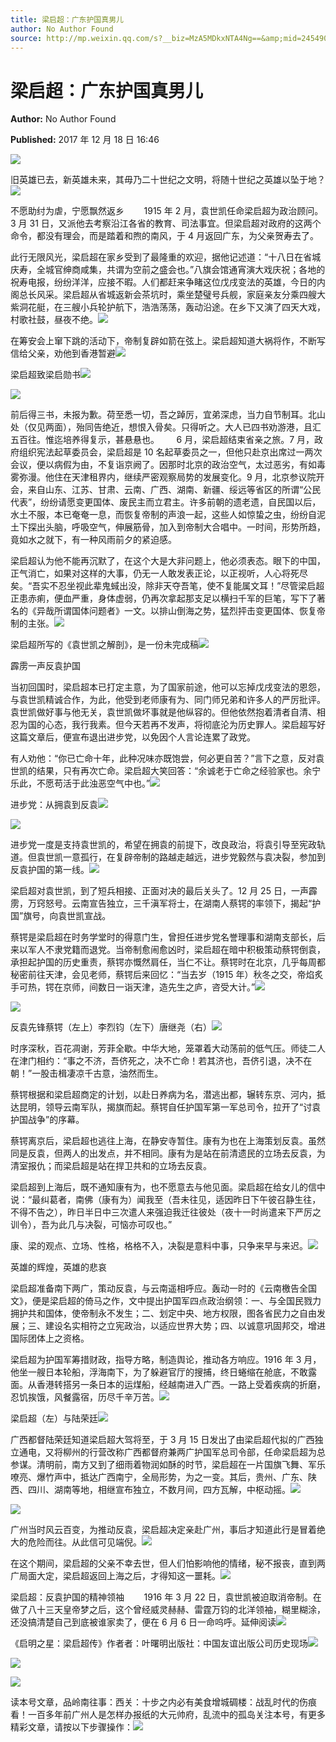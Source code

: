 ```yaml
---
title: 梁启超：广东护国真男儿
author: No Author Found
source: http://mp.weixin.qq.com/s?__biz=MzA5MDkxNTA4Ng==&amp;mid=2454906728&amp;idx=1&amp;sn=f5dc31203f153be87a542559d869dbb8&amp;chksm=87a22f09b0d5a61f0c1a82e46e191c532f37c6f6fb5d415cd294c229b12a2251eb7e87efa842&poc_token=HJ_Do2ejHyO-wNZGG8Q1S8FdPgy1YBBEob-nUEme
---
```


# 梁启超：广东护国真男儿

**Author:** No Author Found

**Published:** 2017 年 12 月 18 日 16:46

![](http://mmbiz.qpic.cn/mmbiz_jpg/PJWG74pLsMZrFlHwlWicmiaLkR9arq7C5uCiab8eTdfoUY9An56pSqJKM4KkCIDf487U2W0u1B8gOnKNTTft2rdlQ/0?wx_fmt=jpeg)

旧英雄已去，新英雄未来，其毋乃二十世纪之文明，将随十世纪之英雄以坠于地？![](http://mmbiz.qpic.cn/mmbiz_jpg/PJWG74pLsMZrFlHwlWicmiaLkR9arq7C5u6ibmgZ96sdtFf6ibxDbr4I2XcvnmLR72hFe0bcsHfNiaC8Cr4HudiaBDCQ/0?wx_fmt=jpeg)

不愿助纣为虐，宁愿飘然返乡        1915 年 2 月，袁世凯任命梁启超为政治顾问。3 月 31 日，又派他去考察沿江各省的教育、司法事宜。但梁启超对政府的这两个命令，都没有理会，而是踏着和煦的南风，于 4 月返回广东，为父亲贺寿去了。

此行无限风光，梁启超在家乡受到了最隆重的欢迎，据他记述道：“十八日在省城庆寿，全城官绅商咸集，共谓为空前之盛会也。”八旗会馆通宵演大戏庆祝；各地的祝寿电报，纷纷洋洋，应接不暇。人们都赶来争睹这位戊戌变法的英雄，今日的内阁总长风采。梁启超从省城返新会茶坑时，乘坐楚璧号兵舰，家庭亲友分乘四艘大紫洞花艇，在三艘小兵轮护航下，浩浩荡荡，轰动沿途。在乡下又演了四天大戏，村歌社鼓，昼夜不绝。![](http://mmbiz.qpic.cn/mmbiz_jpg/PJWG74pLsMZrFlHwlWicmiaLkR9arq7C5u9O6tibaibaGJp52s2czdibLwPE41HysXSIkiaSib61TicTtDTdeSKwiat7LHA/0?wx_fmt=jpeg)

在筹安会上窜下跳的活动下，帝制复辟如箭在弦上。梁启超知道大祸将作，不断写信给父亲，劝他到香港暂避![](http://mmbiz.qpic.cn/mmbiz_png/PJWG74pLsMZrFlHwlWicmiaLkR9arq7C5uRUb28ia8M5UcuAeiaia5yHCYFYvpE7GNibwkAsC2wyvvXcBRbNhagKQ28A/0?wx_fmt=png)

梁启超致梁启勋书![](http://mmbiz.qpic.cn/mmbiz_png/PJWG74pLsMZrFlHwlWicmiaLkR9arq7C5uLBpvib3ibAbe6HCIHy5NAmjtgFVqshAF6lnTHluh0Bxg1WGWnfEEHW4w/0?wx_fmt=png)

![](http://mmbiz.qpic.cn/mmbiz_png/PJWG74pLsMZrFlHwlWicmiaLkR9arq7C5uLBpvib3ibAbe6HCIHy5NAmjtgFVqshAF6lnTHluh0Bxg1WGWnfEEHW4w/0?wx_fmt=png)

前后得三书，未报为歉。荷至悉一切，吾之踔厉，宜弟深虑，当力自节制耳。北山处（仅见两面），殆同告绝近，想恨入骨矣。只得听之。大人已四书劝游港，且汇五百往。惟迄培养得复示，甚悬悬也。       6 月，梁启超结束省亲之旅。7 月，政府组织宪法起草委员会，梁启超是 10 名起草委员之一，但他只赴京出席过一两次会议，便以病假为由，不复诣京阙了。因那时北京的政治空气，太过恶劣，有如毒雾弥漫。他住在天津租界内，继续严密观察局势的发展变化。9 月，北京参议院开会，来自山东、江苏、甘肃、云南、广西、湖南、新疆、绥远等省区的所谓“公民代表”，纷纷请愿变更国体、废民主而立君主。许多前朝的遗老遗，自民国以后，水土不服，本已奄奄一息，而恢复帝制的声浪一起，这些人如惊蛰之虫，纷纷自泥土下探出头脑，呼吸空气，伸展筋骨，加入到帝制大合唱中。一时间，形势所趋，竟如水之就下，有一种风雨前夕的紧迫感。

梁启超认为他不能再沉默了，在这个大是大非问题上，他必须表态。眼下的中国，正气消亡，如果对这样的大事，仍无一人敢发表正论，以正视听，人心将死尽矣。“吾实不忍坐视此辈鬼蜮出没，除非天夺吾笔，使不复能属文耳！”尽管梁启超正患赤痢，便血严重，身体虚弱，仍再次拿起那支足以横扫千军的巨笔，写下了著名的《异哉所谓国体问题者》一文。以排山倒海之势，猛烈抨击变更国体、恢复帝制的主张。![](http://mmbiz.qpic.cn/mmbiz_jpg/PJWG74pLsMZrFlHwlWicmiaLkR9arq7C5uEtMKg3FmcFASJC2CPriajmacdfOhHDrr2QGckJp7XJoj6vRKtAqxGUA/0?wx_fmt=jpeg)

梁启超所写的《袁世凯之解剖》，是一份未完成稿![](http://mmbiz.qpic.cn/mmbiz_png/PJWG74pLsMZrFlHwlWicmiaLkR9arq7C5urUq7yKBwnLR0mRwseZBPicC8eCUfW0PQcea0jEUsu4hPsdmjicEPMAow/0?wx_fmt=png)

霹雳一声反袁护国

当初回国时，梁启超本已打定主意，为了国家前途，他可以忘掉戊戌变法的恩怨，与袁世凯精诚合作，为此，他受到老师康有为、同门师兄弟和许多人的严厉批评。袁世凯做好事与他无关，袁世凯做坏事就是他纵容的。但他依然抱着清者自清、相忍为国的心态，我行我素。但今天若再不发声，将彻底沦为历史罪人。梁启超写好这篇文章后，便宣布退出进步党，以免因个人言论连累了政党。

有人劝他：“你已亡命十年，此种况味亦既饱尝，何必更自苦？”言下之意，反对袁世凯的结果，只有再次亡命。梁启超大笑回答：“余诚老于亡命之经验家也。余宁乐此，不愿苟活于此浊恶空气中也。”![](http://mmbiz.qpic.cn/mmbiz_jpg/PJWG74pLsMZrFlHwlWicmiaLkR9arq7C5uMEkNRMvCbTj70x5picwXfkYbICZ56nfU8WE9J2A6sHm47bCNr5Ucdqg/0?wx_fmt=jpeg)

进步党：从拥袁到反袁![](http://mmbiz.qpic.cn/mmbiz_png/PJWG74pLsMZrFlHwlWicmiaLkR9arq7C5uLBpvib3ibAbe6HCIHy5NAmjtgFVqshAF6lnTHluh0Bxg1WGWnfEEHW4w/0?wx_fmt=png)

![](http://mmbiz.qpic.cn/mmbiz_png/PJWG74pLsMZrFlHwlWicmiaLkR9arq7C5uLBpvib3ibAbe6HCIHy5NAmjtgFVqshAF6lnTHluh0Bxg1WGWnfEEHW4w/0?wx_fmt=png)

进步党一度是支持袁世凯的，希望在拥袁的前提下，改良政治，将袁引导至宪政轨道。但袁世凯一意孤行，在复辟帝制的路越走越远，进步党毅然与袁决裂，参加到反袁护国的第一线。![](http://mmbiz.qpic.cn/mmbiz_png/PJWG74pLsMZrFlHwlWicmiaLkR9arq7C5uEJLtwyicSjqxuPRhseMTVwVTJ6vYHBMne1H9tzlpQkKoyLMFRKbeFwg/0?wx_fmt=png)

梁启超对袁世凯，到了短兵相接、正面对决的最后关头了。12 月 25 日，一声霹雳，万窍怒号。云南宣告独立，三千滇军将士，在湖南人蔡锷的率领下，揭起“护国”旗号，向袁世凯宣战。

蔡锷是梁启超在时务学堂时的得意门生，曾担任进步党名誉理事和湖南支部长，后来以军人不隶党籍而退党。当帝制愈闹愈凶时，梁启超在暗中积极策动蔡锷倒袁，承担起护国的历史重责，蔡锷亦慨然肩任，当仁不让。蔡锷时在北京，几乎每周都秘密前往天津，会见老师，蔡锷后来回忆：“当去岁（1915 年）秋冬之交，帝焰炙手可热，锷在京师，间数日一诣天津，造先生之庐，咨受大计。”![](http://mmbiz.qpic.cn/mmbiz_jpg/PJWG74pLsMZrFlHwlWicmiaLkR9arq7C5ubRolNmg9FO2IT8ibS6hiaicqicliajdJ6XeG2tzxnZ9ibdOibkLkruemqDctg/0?wx_fmt=jpeg)

![](http://mmbiz.qpic.cn/mmbiz_jpg/PJWG74pLsMZrFlHwlWicmiaLkR9arq7C5u2Oony4coDmcJ2DtZaTz7YG0dMKASfbMgTFFUFrxfRrXtBDyVnJIahw/0?wx_fmt=jpeg)

反袁先锋蔡锷（左上）李烈钧（左下）唐继尧（右）![](http://mmbiz.qpic.cn/mmbiz_jpg/PJWG74pLsMZrFlHwlWicmiaLkR9arq7C5uMBJzh6jz6ypkWESe3p7rTaQQke0pfr75g6Ket3DgrSc4EfPowAXxvA/0?wx_fmt=jpeg)

时序深秋，百花凋谢，芳菲全歇。中华大地，笼罩着大动荡前的低气压。师徒二人在津门相约：“事之不济，吾侪死之，决不亡命！若其济也，吾侪引退，决不在朝！”一股击楫凄凉千古意，油然而生。

蔡锷根据和梁启超商定的计划，以赴日养病为名，潜逃出都，辗转东京、河内，抵达昆明，领导云南军队，揭旗而起。蔡锷自任护国军第一军总司令，拉开了“讨袁护国战争”的序幕。

蔡锷离京后，梁启超也逃往上海，在静安寺暂住。康有为也在上海策划反袁。虽然同是反袁，但两人的出发点，并不相同。康有为是站在前清遗民的立场去反袁，为清室报仇；而梁启超是站在捍卫共和的立场去反袁。

梁启超到上海后，既不通知康有为，也不愿意去与他见面。梁启超在给女儿的信中说：“最纠葛者，南佛（康有为）闻我至（吾未往见，适因昨日下午彼召静生往，不得不告之），昨日半日中三次遣人来强迫我迁往彼处（夜十一时尚遣来下严厉之训令），吾为此几与决裂，可恼亦可叹也。”

康、梁的观点、立场、性格，格格不入，决裂是意料中事，只争来早与来迟。![](http://mmbiz.qpic.cn/mmbiz_png/PJWG74pLsMZrFlHwlWicmiaLkR9arq7C5uRUb28ia8M5UcuAeiaia5yHCYFYvpE7GNibwkAsC2wyvvXcBRbNhagKQ28A/0?wx_fmt=png)

英雄的辉煌，英雄的悲哀

梁启超准备南下两广，策动反袁，与云南遥相呼应。轰动一时的《云南檄告全国文》，便是梁启超的倚马之作，文中提出护国军四点政治纲领：一、与全国民戮力拥护共和国体，使帝制永不发生；二、划定中央、地方权限，图各省民力之自由发展；三、建设名实相符之立宪政治，以适应世界大势；四、以诚意巩固邦交，增进国际团体上之资格。

梁启超为护国军筹措财政，指导方略，制造舆论，推动各方响应。1916 年 3 月，他坐一艘日本轮船，浮海南下，为了躲避官厅的搜捕，终日蜷缩在舱底，不敢露面。从香港转搭另一条日本的运煤船，经越南进入广西。一路上受着疾病的折磨，忍饥挨饿，风餐露宿，历尽千辛万苦。![](http://mmbiz.qpic.cn/mmbiz_jpg/PJWG74pLsMZrFlHwlWicmiaLkR9arq7C5uyw5z2gK0dwnpMia5cicItkgf6ltQFia5PKvpS5m0APvNjiafgCXOxx9brQ/0?wx_fmt=jpeg)

梁启超（左）与陆荣廷![](http://mmbiz.qpic.cn/mmbiz_png/PJWG74pLsMZrFlHwlWicmiaLkR9arq7C5urUq7yKBwnLR0mRwseZBPicC8eCUfW0PQcea0jEUsu4hPsdmjicEPMAow/0?wx_fmt=png)

广西都督陆荣廷知道梁启超大驾将至，于 3 月 15 日发出了由梁启超代拟的广西独立通电，又将柳州的行营改称广西都督府兼两广护国军总司令部，任命梁启超为总参谋。清明前，南方又到了细雨着物润如酥的时节，梁启超在一片国旗飞舞、军乐嘹亮、爆竹声中，抵达广西南宁，全局形势，为之一变。其后，贵州、广东、陕西、四川、湖南等地，相继宣布独立，不数月间，四方瓦解，中枢动摇。![](http://mmbiz.qpic.cn/mmbiz_png/PJWG74pLsMZrFlHwlWicmiaLkR9arq7C5u7J9PxicjiasWCgibkVZEEic2p6BKngfyYa0tDKdibakfLbmx3TYTicRbic9VA/0?wx_fmt=png)

![](http://mmbiz.qpic.cn/mmbiz_jpg/PJWG74pLsMZrFlHwlWicmiaLkR9arq7C5uM9N5OZZA3qW7HfSlDsymvv0r2iczaaYVkySIGqj2NOkc7JXZuiaicNR3Q/0?wx_fmt=jpeg)

广州当时风云百变，为推动反袁，梁启超决定亲赴广州，事后才知道此行是冒着绝大的危险而往。从此信可见端倪。![](http://mmbiz.qpic.cn/mmbiz_png/PJWG74pLsMZrFlHwlWicmiaLkR9arq7C5uEJLtwyicSjqxuPRhseMTVwVTJ6vYHBMne1H9tzlpQkKoyLMFRKbeFwg/0?wx_fmt=png)

在这个期间，梁启超的父亲不幸去世，但人们怕影响他的情绪，秘不报丧，直到两广局面大定，梁启超返回上海之后，才得知这一噩耗。![](http://mmbiz.qpic.cn/mmbiz_jpg/PJWG74pLsMZrFlHwlWicmiaLkR9arq7C5uO90icgEbJhHCsbl5lsp6JCAM1e047CHL8tEobDIDJoXdibIbgPQBLuSg/0?wx_fmt=jpeg)

梁启超：反袁护国的精神领袖        1916 年 3 月 22 日，袁世凯被迫取消帝制。在做了八十三天皇帝梦之后，这个曾经威灵赫赫、雷霆万钧的北洋领袖，糊里糊涂，还没搞清楚自己到底被谁家卖了，便在 6 月 6 日一命呜呼。延伸阅读![](http://mmbiz.qpic.cn/mmbiz_jpg/PJWG74pLsMZrFlHwlWicmiaLkR9arq7C5uzYIoSeJdlFRLGj0q6nhOr817jDuaejibibyB8tde4SZofHn6r23o1M7Q/0?wx_fmt=jpeg)

《启明之星：梁启超传》作者者：叶曙明出版社：中国友谊出版公司历史现场![](http://mmbiz.qpic.cn/mmbiz_png/PJWG74pLsMZrFlHwlWicmiaLkR9arq7C5uliahUibPs9gAP1z6ZLkRGZiaMRm6R4OpWJdZkux3KmicnKe9ibFvGktc0jg/0?wx_fmt=png)

![](http://mmbiz.qpic.cn/mmbiz_png/PJWG74pLsMZrFlHwlWicmiaLkR9arq7C5ucEhnluY91CJwTXN6ialulVwql3BjmUrHv54hz2CibibUWIXpVia8KT2hFQ/0?wx_fmt=png)

![](http://mmbiz.qpic.cn/mmbiz_png/PJWG74pLsMZrFlHwlWicmiaLkR9arq7C5uuwHPTaaVJj2icjC9QaE7YJtVsSNAJ7NGTrNqamZZl3FibtXSic2ITusEA/0?wx_fmt=png)

读本号文章，品岭南往事：西关：十步之内必有美食增城碉楼：战乱时代的伤痕看！一百多年前广州人是怎样办报纸的大元帅府，乱流中的孤岛关注本号，有更多精彩文章，请按以下步骤操作：![](https://mmbiz.qpic.cn/mmbiz_gif/PJWG74pLsMYf2b50xFTbTsibmjv5gNVOxZegUj8mrKtpuzCpBAYnQw9duHfIcNnUzicicnGUSv4EWPSTRAPvV9g3w/0?wx_fmt=gif)
